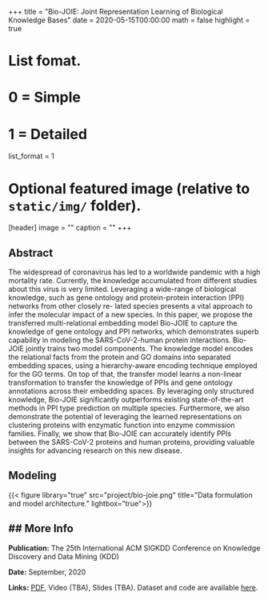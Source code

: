 +++
title = "Bio-JOIE: Joint Representation Learning of Biological Knowledge Bases"
date = 2020-05-15T00:00:00
math = false
highlight = true

# List fomat.
#   0 = Simple
#   1 = Detailed
list_format = 1

# Optional featured image (relative to `static/img/` folder).
[header]
image = ""
caption = ""
+++

## Abstract

The widespread of coronavirus has led to a worldwide pandemic with a high mortality rate. Currently, the knowledge accumulated from different studies about this virus is very limited. Leveraging a wide-range of biological knowledge, such as gene ontology and protein-protein interaction (PPI) networks from other closely re- lated species presents a vital approach to infer the molecular impact of a new species. In this paper, we propose the transferred multi-relational embedding model Bio-JOIE to capture the knowledge of gene ontology and PPI networks, which demonstrates superb capability in modeling the SARS-CoV-2-human protein interactions. Bio-JOIE jointly trains two model components. The knowledge model encodes the relational facts from the protein and GO domains into separated embedding spaces, using a hierarchy-aware encoding technique employed for the GO terms. On top of that, the transfer model learns a non-linear transformation to transfer the knowledge of PPIs and gene ontology annotations across their embedding spaces. By leveraging only structured knowledge, Bio-JOIE significantly outperforms existing state-of-the-art methods in PPI type prediction on multiple species. Furthermore, we also demonstrate the potential of leveraging the learned representations on clustering proteins with enzymatic function into enzyme commission families. Finally, we show that Bio-JOIE can accurately identify PPIs between the SARS-CoV-2 proteins and human proteins, providing valuable insights for advancing research on this new disease. 

## Modeling

{{< figure library="true" src="project/bio-joie.png" title="Data formulation and model architecture." lightbox="true">}}

## ## More Info

**Publication:** The 25th International ACM SIGKDD Conference on Knowledge Discovery and Data Mining (KDD)

**Date:** September, 2020

**Links:** [PDF](https://www.haojunheng.com/files/pubs/BCB20-BioJOIE.pdf), Video (TBA), Slides (TBA). Dataset and code are available [here](https://www.dropbox.com/sh/odwwjbc9fbed3y2/AADvKvu2w6Rcju6DOihQcBa_a?dl=0).

